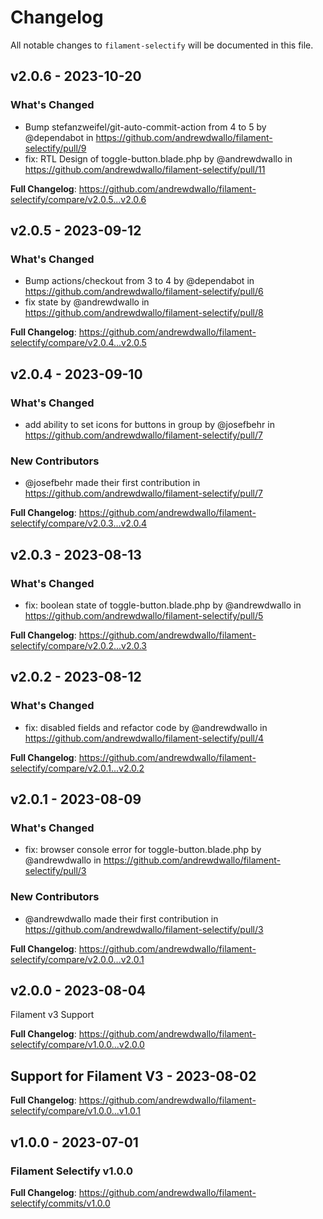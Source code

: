 # Changelog

All notable changes to `filament-selectify` will be documented in this file.

## v2.0.6 - 2023-10-20

### What's Changed

- Bump stefanzweifel/git-auto-commit-action from 4 to 5 by @dependabot in https://github.com/andrewdwallo/filament-selectify/pull/9
- fix: RTL Design of toggle-button.blade.php by @andrewdwallo in https://github.com/andrewdwallo/filament-selectify/pull/11

**Full Changelog**: https://github.com/andrewdwallo/filament-selectify/compare/v2.0.5...v2.0.6

## v2.0.5 - 2023-09-12

### What's Changed

- Bump actions/checkout from 3 to 4 by @dependabot in https://github.com/andrewdwallo/filament-selectify/pull/6
- fix state by @andrewdwallo in https://github.com/andrewdwallo/filament-selectify/pull/8

**Full Changelog**: https://github.com/andrewdwallo/filament-selectify/compare/v2.0.4...v2.0.5

## v2.0.4 - 2023-09-10

### What's Changed

- add ability to set icons for buttons in group by @josefbehr in https://github.com/andrewdwallo/filament-selectify/pull/7

### New Contributors

- @josefbehr made their first contribution in https://github.com/andrewdwallo/filament-selectify/pull/7

**Full Changelog**: https://github.com/andrewdwallo/filament-selectify/compare/v2.0.3...v2.0.4

## v2.0.3 - 2023-08-13

### What's Changed

- fix: boolean state of toggle-button.blade.php by @andrewdwallo in https://github.com/andrewdwallo/filament-selectify/pull/5

**Full Changelog**: https://github.com/andrewdwallo/filament-selectify/compare/v2.0.2...v2.0.3

## v2.0.2 - 2023-08-12

### What's Changed

- fix: disabled fields and refactor code by @andrewdwallo in https://github.com/andrewdwallo/filament-selectify/pull/4

**Full Changelog**: https://github.com/andrewdwallo/filament-selectify/compare/v2.0.1...v2.0.2

## v2.0.1 - 2023-08-09

### What's Changed

- fix: browser console error for toggle-button.blade.php by @andrewdwallo in https://github.com/andrewdwallo/filament-selectify/pull/3

### New Contributors

- @andrewdwallo made their first contribution in https://github.com/andrewdwallo/filament-selectify/pull/3

**Full Changelog**: https://github.com/andrewdwallo/filament-selectify/compare/v2.0.0...v2.0.1

## v2.0.0 - 2023-08-04

Filament v3 Support

**Full Changelog**: https://github.com/andrewdwallo/filament-selectify/compare/v1.0.0...v2.0.0

## Support for Filament V3 - 2023-08-02

**Full Changelog**: https://github.com/andrewdwallo/filament-selectify/compare/v1.0.0...v1.0.1

## v1.0.0 - 2023-07-01

### Filament Selectify v1.0.0

**Full Changelog**: https://github.com/andrewdwallo/filament-selectify/commits/v1.0.0
